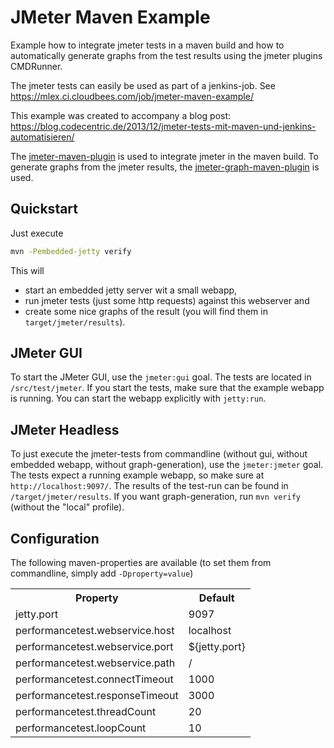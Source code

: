 # JMeter Maven Example
Example how to integrate jmeter tests in a maven build and how to automatically generate graphs from the test results using the jmeter plugins CMDRunner. 

The jmeter tests can easily be used as part of a jenkins-job. See https://mlex.ci.cloudbees.com/job/jmeter-maven-example/

This example was created to accompany a blog post: https://blog.codecentric.de/2013/12/jmeter-tests-mit-maven-und-jenkins-automatisieren/

The [jmeter-maven-plugin](https://github.com/Ronnie76er/jmeter-maven-plugin) is used to integrate jmeter in the maven build. To generate graphs from the jmeter results, the [jmeter-graph-maven-plugin](https://github.com/codecentric/jmeter-graph-maven-plugin) is used.


## Quickstart
Just execute

```bash
mvn -Pembedded-jetty verify
```

This will 
* start an embedded jetty server wit a small webapp,
* run jmeter tests (just some http requests) against this webserver and
* create some nice graphs of the result (you will find them in `target/jmeter/results`).

## JMeter GUI

To start the JMeter GUI, use the `jmeter:gui` goal. The tests are located in `/src/test/jmeter`. If you start the tests, make sure that the example webapp is running. You can start the webapp explicitly with `jetty:run`.

## JMeter Headless

To just execute the jmeter-tests from commandline (without gui, without embedded webapp, without graph-generation), use the `jmeter:jmeter` goal. The tests expect a running example webapp, so make sure at `http://localhost:9097/`. The results of the test-run can be found in `/target/jmeter/results`. If you want graph-generation, run `mvn verify` (without the "local" profile). 

## Configuration
The following maven-properties are available (to set them from commandline, simply add `-Dproperty=value`)

<table>
  <tr>
    <th>Property</th>
    <th>Default</th>
  </tr>
  <tr>
    <td>jetty.port</td>
    <td>9097</td>
  </tr>
  <tr>
    <td>performancetest.webservice.host</td>
    <td>localhost</td>
  </tr>
  <tr>
    <td>performancetest.webservice.port</td>
    <td>${jetty.port}</td>
  </tr>
  <tr>
    <td>performancetest.webservice.path</td>
    <td>/</td>
  </tr>
  <tr>
    <td>performancetest.connectTimeout</td>
    <td>1000</td>
  </tr>
  <tr>
    <td>performancetest.responseTimeout</td>
    <td>3000</td>
  </tr>
  <tr>
    <td>performancetest.threadCount</td>
    <td>20</td>
  </tr>
  <tr>
    <td>performancetest.loopCount</td>
    <td>10</td>
  </tr>
</table>

